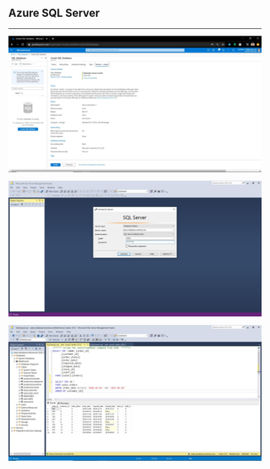 ## Azure SQL Server

---

<p><img src="https://github.com/ankur715/SQL/blob/master/azure/create_review.JPG"></p>

<p><img src="https://github.com/ankur715/SQL/blob/master/azure/sql_server_login.JPG"></p>

<p><img src="https://github.com/ankur715/SQL/blob/master/azure/sql_server_azure.JPG"></p>
